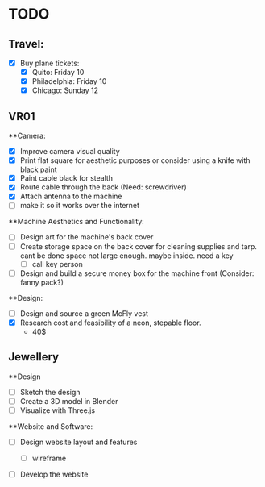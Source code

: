 # TODO

## Travel:
- [x] Buy plane tickets:
	- [x] Quito: Friday 10
	- [x] Philadelphia: Friday 10
	- [x] Chicago: Sunday 12

## VR01
**Camera:
- [x] Improve camera visual quality
- [x] Print flat square for aesthetic purposes or consider using a knife with black paint
- [x] Paint cable black for stealth
- [x] Route cable through the back (Need: screwdriver)
- [x] Attach antenna to the machine
- [ ] make it so it works over the internet

**Machine Aesthetics and Functionality:
- [ ] Design art for the machine's back cover
- [ ] Create storage space on the back cover for cleaning supplies and tarp. cant be done space not large enough. maybe inside. need a key
	- [ ] call key person 
- [ ] Design and build a secure money box for the machine front (Consider: fanny pack?)

**Design:
- [ ] Design and source a green McFly vest
- [x] Research cost and feasibility of a neon, stepable floor. 
	- 40$
 
## Jewellery
**Design 
- [ ] Sketch the design
- [ ] Create a 3D model in Blender
- [ ] Visualize with Three.js

**Website and Software:
- [ ] Design website layout and features
	- [ ] wireframe
- [ ] Develop the website


